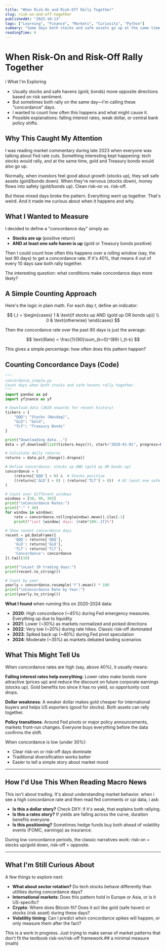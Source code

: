 ```yaml
---
title: "When Risk-On and Risk-Off Rally Together"
slug: risk-on-and-off-together
publishedAt: "2025-10-13"
tags: ["Learning", "Finance", "Markets", "Curiosity", "Python"]
summary: "Some days both stocks and safe assets go up at the same time. What's happening on those days?"
readingTime: 6
---
```


# When Risk-On and Risk-Off Rally Together

<div class="callout callout-info">
<div class="callout-header">
<span class="callout-icon">ℹ</span>
<span class="callout-title">What I'm Exploring</span>
</div>
<div class="callout-content">

- Usually stocks and safe havens (gold, bonds) move opposite directions based on risk sentiment.
- But sometimes both rally on the same day—I'm calling these "concordance" days.
- I wanted to count how often this happens and what might cause it.
- Possible explanations: falling interest rates, weak dollar, or central bank policy shifts.

</div>
</div>

## Why This Caught My Attention

I was reading market commentary during late 2023 when everyone was talking about Fed rate cuts. Something interesting kept happening: tech stocks would rally, and at the same time, gold and Treasury bonds would also go up.

Normally, when investors feel good about growth (stocks up), they sell safe assets (gold/bonds down). When they're nervous (stocks down), money flows into safety (gold/bonds up). Clean risk-on vs. risk-off.

But these mixed days broke the pattern. Everything went up together. That's weird. And it made me curious about when it happens and why.

## What I Wanted to Measure

I decided to define a "concordance day" simply as:
- **Stocks are up** (positive return)
- **AND at least one safe haven is up** (gold or Treasury bonds positive)

Then I could count how often this happens over a rolling window (say, the last 90 days) to get a concordance rate. If it's 40%, that means 4 out of every 10 days saw both rally together.

The interesting question: what conditions make concordance days more likely?

## A Simple Counting Approach

Here's the logic in plain math. For each day $t$, define an indicator:

$$
I_t = \begin{cases}
1 & \text{if stocks up AND (gold up OR bonds up)} \\
0 & \text{otherwise}
\end{cases}
$$

Then the concordance rate over the past 90 days is just the average:

$$
\text{Rate} = \frac{1}{90}\sum_{k=0}^{89} I_{t-k}
$$

This gives a simple percentage: how often does this pattern happen?

## Counting Concordance Days (Code)

```python
"""
concordance_simple.py
Count days when both stocks and safe havens rally together.
"""
import pandas as pd
import yfinance as yf

# Download data (2020 onwards for recent history)
tickers = {
    "QQQ": "Stocks (Nasdaq)",
    "GLD": "Gold",
    "TLT": "Treasury Bonds"
}

print("Downloading data...")
data = yf.download(list(tickers.keys()), start="2020-01-01", progress=False)["Adj Close"]

# Calculate daily returns
returns = data.pct_change().dropna()

# Define concordance: stocks up AND (gold up OR bonds up)
concordance = (
    (returns['QQQ'] > 0) &  # Stocks positive
    ((returns['GLD'] > 0) | (returns['TLT'] > 0))  # At least one safe haven positive
)

# Count over different windows
windows = [30, 90, 365]
print("\nConcordance Rates:")
print("-" * 40)
for window in windows:
    rate = concordance.rolling(window).mean().iloc[-1]
    print(f"Last {window} days: {rate*100:.1f}%")

# Show recent concordance days
recent = pd.DataFrame({
    'QQQ': returns['QQQ'],
    'GLD': returns['GLD'],
    'TLT': returns['TLT'],
    'Concordance': concordance
}).tail(10)

print("\nLast 10 trading days:")
print(recent.to_string())

# Count by year
yearly = concordance.resample('Y').mean() * 100
print("\nConcordance Rate by Year:")
print(yearly.to_string())
```

**What I found** when running this on 2020-2024 data:
- **2020**: High concordance (~45%) during Fed emergency measures. Everything up due to liquidity
- **2021**: Lower (~30%) as markets normalized and picked directions
- **2022**: Very low (~20%) during rate hikes. Classic risk-off dominated
- **2023**: Spiked back up (~40%) during Fed pivot speculation
- **2024**: Moderate (~35%) as markets debated landing scenarios

## What This Might Tell Us

When concordance rates are high (say, above 40%), it usually means:

**Falling interest rates help everything**: Lower rates make bonds more attractive (prices up) and reduce the discount on future corporate earnings (stocks up). Gold benefits too since it has no yield, so opportunity cost drops.

**Dollar weakness**: A weaker dollar makes gold cheaper for international buyers and helps US exporters (good for stocks). Both assets can rally together.

**Policy transitions**: Around Fed pivots or major policy announcements, markets front-run changes. Everyone buys everything before the data confirms the shift.

When concordance is low (under 30%):
- Clear risk-on or risk-off days dominate
- Traditional diversification works better
- Easier to tell a simple story about market mood

<hr class="divider" />

## How I'd Use This When Reading Macro News

This isn't about trading. It's about understanding market behavior. when i see a high concordance rate and then read fed comments or cpi data, i ask:

- **Is this a dollar story?** Check DXY: if it's weak, that explains both rallying.
- **Is this a rates story?** If yields are falling across the curve, duration benefits everyone.
- **Is this positioning?** Sometimes hedge funds buy both ahead of volatility events (FOMC, earnings) as insurance.

During low concordance periods, the classic narratives work: risk-on = stocks up/gold down, risk-off = opposite.

<hr class="divider" />

## What I'm Still Curious About

A few things to explore next:

- **What about sector rotation?** Do tech stocks behave differently than utilities during concordance days?
- **International markets**: Does this pattern hold in Europe or Asia, or is it US-specific?
- **Crypto**: Where does Bitcoin fit? Does it act like gold (safe haven) or stocks (risk asset) during these days?
- **Volatility timing**: Can I predict *when* concordance spikes will happen, or only measure them after the fact?

This is a work in progress. Just trying to make sense of market patterns that don't fit the textbook risk-on/risk-off framework.## a minimal measure (math)
